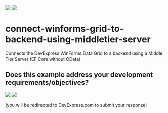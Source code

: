 <!-- default badges list -->
[![](https://img.shields.io/badge/📖_How_to_use_DevExpress_Examples-e9f6fc?style=flat-square)](https://docs.devexpress.com/GeneralInformation/403183)
[![](https://img.shields.io/badge/💬_Leave_Feedback-feecdd?style=flat-square)](#does-this-example-address-your-development-requirementsobjectives)
<!-- default badges end -->
# connect-winforms-grid-to-backend-using-middletier-server
Connects the DevExpress WinForms Data Grid to a backend using a Middle Tier Server (EF Core without OData).
<!-- feedback -->
## Does this example address your development requirements/objectives?

[<img src="https://www.devexpress.com/support/examples/i/yes-button.svg"/>](https://www.devexpress.com/support/examples/survey.xml?utm_source=github&utm_campaign=connect-winforms-grid-to-backend-using-middletier-server&~~~was_helpful=yes) [<img src="https://www.devexpress.com/support/examples/i/no-button.svg"/>](https://www.devexpress.com/support/examples/survey.xml?utm_source=github&utm_campaign=connect-winforms-grid-to-backend-using-middletier-server&~~~was_helpful=no)

(you will be redirected to DevExpress.com to submit your response)
<!-- feedback end -->
